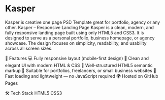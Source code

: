 # Kasper
Kasper is creative one page PSD Template great for portfolio, agency or any other.
Kasper – Responsive Landing Page
Kasper is a clean, modern, and fully responsive landing page built using only HTML5 and CSS3. It is designed to serve as a personal portfolio, business homepage, or agency showcase. The design focuses on simplicity, readability, and usability across all screen sizes.

📌 Features
💻 Fully responsive layout (mobile-first design)
🎨 Clean and elegant UI with modern HTML & CSS
🧱 Well-structured HTML5 semantic markup
🎯 Suitable for portfolios, freelancers, or small business websites
🚀 Fast loading and lightweight — no JavaScript required
🌍 Hosted on GitHub Pages

🛠️ Tech Stack
HTML5
CSS3
